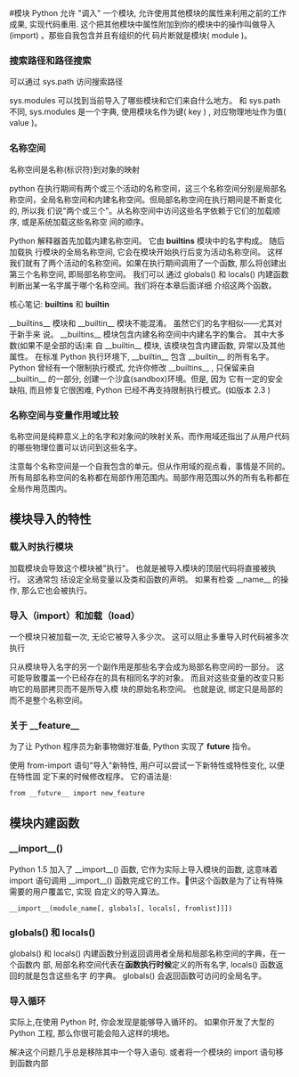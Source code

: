 #模块
Python 允许 "调入" 一个模块, 允许使用其他模块的属性来利用之前的工作成果, 实现代码重用. 这个把其他模块中属性附加到你的模块中的操作叫做导入(import) 。那些自我包含并且有组织的代 码片断就是模块( module  )。

### 搜索路径和路径搜索
可以通过 sys.path 访问搜索路径

sys.modules 可以找到当前导入了哪些模块和它们来自什么地方。 和 sys.path 不同, sys.modules 是一个字典, 使用模块名作为键( key ) , 对应物理地址作为值( value  )。

### 名称空间
名称空间是名称(标识符)到对象的映射

python 在执行期间有两个或三个活动的名称空间，这三个名称空间分别是局部名称空间，全局名称空间和内建名称空间。但局部名称空间在执行期间是不断变化的, 所以我 们说"两个或三个"。从名称空间中访问这些名字依赖于它们的加载顺序, 或是系统加载这些名称空 间的顺序。

Python 解释器首先加载内建名称空间。 它由 __builtins__ 模块中的名字构成。 随后加载执 行模块的全局名称空间, 它会在模块开始执行后变为活动名称空间。 这样我们就有了两个活动的名称空间。如果在执行期间调用了一个函数, 那么将创建出第三个名称空间, 即局部名称空间。 我们可以 通过 globals() 和 locals() 内建函数判断出某一名字属于哪个名称空间。我们将在本章后面详细 介绍这两个函数。


核心笔记: __builtins__ 和 __builtin__

\_\_builtins\_\_ 模块和 \_\_builtin\_\_ 模块不能混淆。 虽然它们的名字相似——尤其对于新手来 说。 \_\_builtins\_\_ 模块包含内建名称空间中内建名字的集合。 其中大多数(如果不是全部的话)来 自 \_\_builtin\_\_ 模块, 该模块包含内建函数, 异常以及其他属性。 在标准 Python 执行环境下, \_\_builtin\_\_ 包含 \_\_builtin\_\_ 的所有名字。 Python 曾经有一个限制执行模式, 允许你修改 \_\_builtins\_\_ , 只保留来自 \_\_builtin\_\_ 的一部分, 创建一个沙盒(sandbox)环境。但是, 因为 它有一定的安全缺陷, 而且修复它很困难, Python 已经不再支持限制执行模式。(如版本 2.3 )

### 名称空间与变量作用域比较
名称空间是纯粹意义上的名字和对象间的映射关系，而作用域还指出了从用户代码的哪些物理位置可以访问到这些名字。

注意每个名称空间是一个自我包含的单元。但从作用域的观点看，事情是不同的。所有局部名称空间的名称都在局部作用范围内。局部作用范围以外的所有名称都在全局作用范围内。


## 模块导入的特性
### 载入时执行模块

加载模块会导致这个模块被"执行"。 也就是被导入模块的顶层代码将直接被执行。 这通常包 括设定全局变量以及类和函数的声明。 如果有检查 \_\_name\_\_ 的操作, 那么它也会被执行。

### 导入（import）和加载（load）

一个模块只被加载一次, 无论它被导入多少次。 这可以阻止多重导入时代码被多次执行

只从模块导入名字的另一个副作用是那些名字会成为局部名称空间的一部分。 这可能导致覆盖一个已经存在的具有相同名字的对象。 而且对这些变量的改变只影响它的局部拷贝而不是所导入模 块的原始名称空间。 也就是说, 绑定只是局部的而不是整个名称空间。


### 关于 \_\_feature\_\_
为了让 Python 程序员为新事物做好准备, Python 实现了 __future__ 指令。

使用 from-import 语句"导入"新特性, 用户可以尝试一下新特性或特性变化, 以便在特性固 定下来的时候修改程序。 它的语法是:

    from __future__ import new_feature

## 模块内建函数
### \_\_import\_\_()
Python 1.5 加入了 \_\_import\_\_() 函数, 它作为实际上导入模块的函数, 这意味着 import 语句调用 \_\_import\_\_() 函数完成它的工作。􏰀供这个函数是为了让有特殊需要的用户覆盖它, 实现 自定义的导入算法。

    __import__(module_name[, globals[, locals[, fromlist]]])


### globals() 和 locals()
globals() 和 locals() 内建函数分别返回调用者全局和局部名称空间的字典，在一个函数内 部, 局部名称空间代表在**函数执行时候**定义的所有名字, locals() 函数返回的就是包含这些名字 的字典。 globals() 会返回函数可访问的全局名字。

### 导入循环
实际上,在使用 Python 时, 你会发现是能够导入循环的。 如果你开发了大型的 Python 工程, 那么你很可能会陷入这样的境地。

解决这个问题几乎总是移除其中一个导入语句. 或者将一个模块的 import 语句移到函数内部
